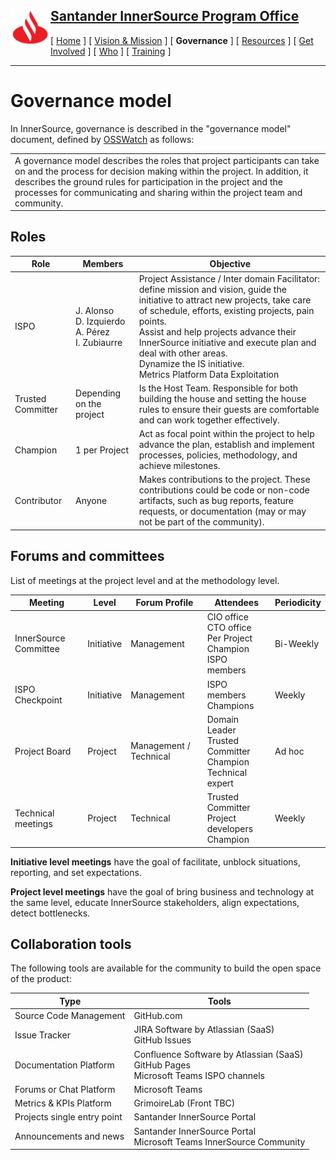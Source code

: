 <h2>
 <a href="/README.md">
   <img alt="Santander" src="/assets/img/santander.png" align="left" width="64" height="64" />
   Santander InnerSource Program Office
 </a>
</h2>

[ [Home](/README.md) ] [ [Vision & Mission](/doc/vision-and-mission.md) ] [ **Governance** ] [ [Resources](/doc/resources.md) ] [ [Get Involved](/doc/get-involved.md) ] [ [Who](/doc/who.md) ] [ [Training](/doc/training.md) ]

---
# Governance model

In InnerSource, governance is described in the "governance model" document, defined by [OSSWatch](http://oss-watch.ac.uk/resources/governancemodels) as follows:
<table>
  <tr>
    <td>
      A governance model describes the roles that project participants can take on and the process for decision making within the project. In addition, it describes the ground rules for participation in the project and the processes for communicating and sharing within the project team and community.
    </td>
  </tr>
</table>

## Roles

| Role  | Members | Objective |
| -     | -       | -         |
| ISPO  | J. Alonso<br />D. Izquierdo<br />A. Pérez<br />I. Zubiaurre | ​Project Assistance / Inter domain Facilitator: define mission and vision, guide the initiative to attract new projects, take care of schedule, efforts, existing projects, pain points.​ <br /> Assist and help projects advance their InnerSource initiative and execute plan and deal with other areas. <br /> Dynamize the IS initiative.​ <br /> Metrics Platform Data Exploitation |
| Trusted Committer  | Depending on the project | Is the Host Team. Responsible for both building the house and setting the house rules to ensure their guests are comfortable and can work together effectively.  |
| Champion | 1 per Project | Act as focal point within the project to help  advance the plan, establish and implement processes, policies, methodology, and achieve milestones. |
| Contributor | Anyone | Makes contributions to the project. These contributions could be code or non-code artifacts, such as bug reports, feature requests, or documentation (may or may not be part of the community). |

## Forums and committees

List of meetings at the project level and at the methodology level.

| Meeting  | Level | Forum Profile | Attendees | Periodicity |
| -        | -     | -             | -         | -           |
| InnerSource Committee | Initiative | Management | CIO office<br />CTO office<br />Per Project Champion<br />ISPO members | Bi-Weekly|
| ISPO Checkpoint​ | Initiative​ | Management​ | ISPO members<br />Champions | Weekly​ |
| Project Board​ | Project​ | Management / Technical​ | Domain Leader<br />Trusted Committer<br />Champion<br />Technical expert | Ad hoc |​
| Technical meetings​ | Project​ | Technical​ | Trusted Committer<br />Project developers<br />Champion​ | Weekly |​



**Initiative level meetings** have the goal of facilitate, unblock situations, reporting, and set expectations.​

**Project level meetings** have the goal of bring business and technology at the same level, educate InnerSource stakeholders, align expectations, detect bottlenecks.​

## Collaboration tools

The following tools are available for the community to build the open space of the product:​

| Type | Tools |
|-     | -     |
| Source Code Management​ | GitHub.com​ |
| Issue Tracker​ | JIRA Software by Atlassian (SaaS) <br />GitHub Issues​ |
| Documentation Platform​ | Confluence Software by Atlassian (SaaS)<br />GitHub Pages<br />Microsoft Teams ISPO channels​ |
| Forums or Chat Platform​ | Microsoft Teams​ |
| Metrics  & KPIs Platform​ | GrimoireLab (Front TBC)​ |
| Projects single entry point​ | Santander InnerSource Portal​​ |
| Announcements and news​ | Santander InnerSource Portal​ <br /> Microsoft Teams InnerSource Community​ |
